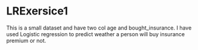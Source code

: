 # LRExersice1
This is a small dataset and have two col age and bought_insurance.
I have used Logistic regression to predict weather a person will buy insurance premium or not.

